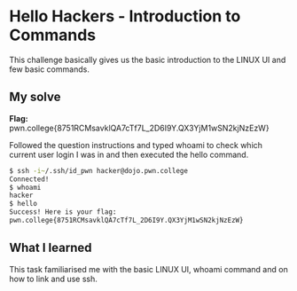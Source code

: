 # Hello Hackers - Introduction to Commands
This challenge basically gives us the basic introduction to the LINUX UI and few basic commands.

## My solve
**Flag:** pwn.college{8751RCMsavklQA7cTf7L_2D6I9Y.QX3YjM1wSN2kjNzEzW}

Followed the question instructions and typed whoami to check which current user login I was in and then executed the hello command.

```bash
$ ssh -i~/.ssh/id_pwn hacker@dojo.pwn.college
Connected!
$ whoami
hacker
$ hello
Success! Here is your flag:
pwn.college{8751RCMsavklQA7cTf7L_2D6I9Y.QX3YjM1wSN2kjNzEzW}
```

## What I learned
This task familiarised me with the basic LINUX UI, whoami command and on how to link and use ssh.
